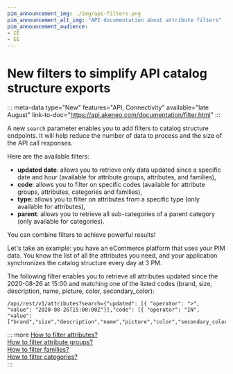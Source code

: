```yaml
---
pim_announcement_img: ./img/api-filters.png
pim_announcement_alt_img: "API documentation about attribute filters"
pim_announcement_audience:
- CE
- EE
---
```


# New filters to simplify API catalog structure exports
::: meta-data type="New" features="API, Connectivity" available="late August" link-to-doc="https://api.akeneo.com/documentation/filter.html"
:::

A new `search` parameter enables you to add filters to catalog structure endpoints. It will help reduce the number of data to process and the size of the API call responses.

Here are the available filters:
- **updated date**: allows you to retrieve only data updated since a specific date and hour (available for attribute groups, attributes, and families), 
- **code**: allows you to filter on specific codes (available for attribute groups, attributes, categories and families), 
- **type**: allows you to filter on attributes from a specific type (only available for attributes),
- **parent**: allows you to retrieve all sub-categories of a parent category (only available for categories).  

You can combine filters to achieve powerful results!

Let's take an example: you have an eCommerce platform that uses your PIM data. You know the list of all the attributes you need, and your application synchronizes the catalog structure every day at 3 PM.  

The following filter enables you to retrieve all attributes updated since the 2020-08-26 at 15:00 and matching one of the listed codes (brand, size, description, name, picture, color, secondary_color):

```
/api/rest/v1/attributes?search={"updated": [{ "operator": ">", "value": "2020-08-26T15:00:00Z"}],"code": [{ "operator": "IN", "value": ["brand","size","description","name","picture","color","secondary_color"]}]
```

::: more
[How to filter attributes?](https://api.akeneo.com/documentation/filter.html#filter-attributes)  
[How to filter attribute groups?](https://api.akeneo.com/documentation/filter.html#filter-attribute-groups)  
[How to filter families?](https://api.akeneo.com/documentation/filter.html#filter-families)  
[How to filter categories?](https://api.akeneo.com/documentation/filter.html#filter-categories)  
:::
